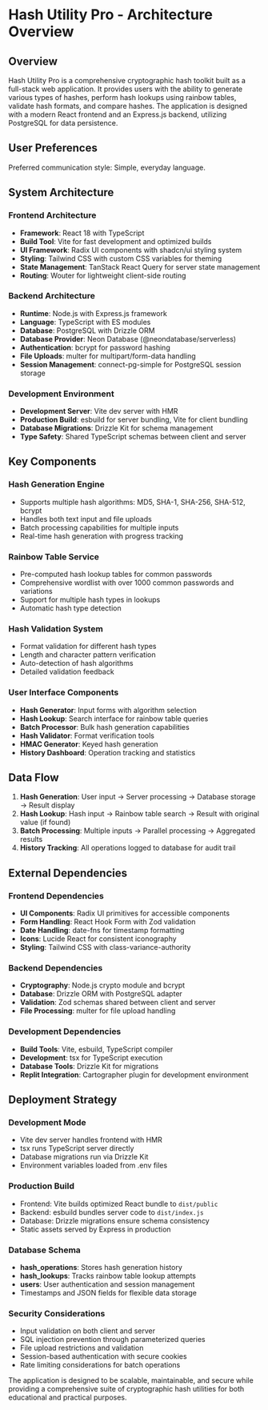 # Hash Utility Pro - Architecture Overview

## Overview

Hash Utility Pro is a comprehensive cryptographic hash toolkit built as a full-stack web application. It provides users with the ability to generate various types of hashes, perform hash lookups using rainbow tables, validate hash formats, and compare hashes. The application is designed with a modern React frontend and an Express.js backend, utilizing PostgreSQL for data persistence.

## User Preferences

Preferred communication style: Simple, everyday language.

## System Architecture

### Frontend Architecture
- **Framework**: React 18 with TypeScript
- **Build Tool**: Vite for fast development and optimized builds
- **UI Framework**: Radix UI components with shadcn/ui styling system
- **Styling**: Tailwind CSS with custom CSS variables for theming
- **State Management**: TanStack React Query for server state management
- **Routing**: Wouter for lightweight client-side routing

### Backend Architecture
- **Runtime**: Node.js with Express.js framework
- **Language**: TypeScript with ES modules
- **Database**: PostgreSQL with Drizzle ORM
- **Database Provider**: Neon Database (@neondatabase/serverless)
- **Authentication**: bcrypt for password hashing
- **File Uploads**: multer for multipart/form-data handling
- **Session Management**: connect-pg-simple for PostgreSQL session storage

### Development Environment
- **Development Server**: Vite dev server with HMR
- **Production Build**: esbuild for server bundling, Vite for client bundling
- **Database Migrations**: Drizzle Kit for schema management
- **Type Safety**: Shared TypeScript schemas between client and server

## Key Components

### Hash Generation Engine
- Supports multiple hash algorithms: MD5, SHA-1, SHA-256, SHA-512, bcrypt
- Handles both text input and file uploads
- Batch processing capabilities for multiple inputs
- Real-time hash generation with progress tracking

### Rainbow Table Service
- Pre-computed hash lookup tables for common passwords
- Comprehensive wordlist with over 1000 common passwords and variations
- Support for multiple hash types in lookups
- Automatic hash type detection

### Hash Validation System
- Format validation for different hash types
- Length and character pattern verification
- Auto-detection of hash algorithms
- Detailed validation feedback

### User Interface Components
- **Hash Generator**: Input forms with algorithm selection
- **Hash Lookup**: Search interface for rainbow table queries
- **Batch Processor**: Bulk hash generation capabilities
- **Hash Validator**: Format verification tools
- **HMAC Generator**: Keyed hash generation
- **History Dashboard**: Operation tracking and statistics

## Data Flow

1. **Hash Generation**: User input → Server processing → Database storage → Result display
2. **Hash Lookup**: Hash input → Rainbow table search → Result with original value (if found)
3. **Batch Processing**: Multiple inputs → Parallel processing → Aggregated results
4. **History Tracking**: All operations logged to database for audit trail

## External Dependencies

### Frontend Dependencies
- **UI Components**: Radix UI primitives for accessible components
- **Form Handling**: React Hook Form with Zod validation
- **Date Handling**: date-fns for timestamp formatting
- **Icons**: Lucide React for consistent iconography
- **Styling**: Tailwind CSS with class-variance-authority

### Backend Dependencies
- **Cryptography**: Node.js crypto module and bcrypt
- **Database**: Drizzle ORM with PostgreSQL adapter
- **Validation**: Zod schemas shared between client and server
- **File Processing**: multer for file upload handling

### Development Dependencies
- **Build Tools**: Vite, esbuild, TypeScript compiler
- **Development**: tsx for TypeScript execution
- **Database Tools**: Drizzle Kit for migrations
- **Replit Integration**: Cartographer plugin for development environment

## Deployment Strategy

### Development Mode
- Vite dev server handles frontend with HMR
- tsx runs TypeScript server directly
- Database migrations run via Drizzle Kit
- Environment variables loaded from .env files

### Production Build
- Frontend: Vite builds optimized React bundle to `dist/public`
- Backend: esbuild bundles server code to `dist/index.js`
- Database: Drizzle migrations ensure schema consistency
- Static assets served by Express in production

### Database Schema
- **hash_operations**: Stores hash generation history
- **hash_lookups**: Tracks rainbow table lookup attempts
- **users**: User authentication and session management
- Timestamps and JSON fields for flexible data storage

### Security Considerations
- Input validation on both client and server
- SQL injection prevention through parameterized queries
- File upload restrictions and validation
- Session-based authentication with secure cookies
- Rate limiting considerations for batch operations

The application is designed to be scalable, maintainable, and secure while providing a comprehensive suite of cryptographic hash utilities for both educational and practical purposes.